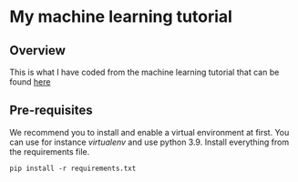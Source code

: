 # My machine learning tutorial
## Overview
This is what I have coded from the machine learning tutorial that can be found [here](https://www.data-transitionnumerique.com/scikit-learn-python/)
## Pre-requisites
We recommend you to install and enable a virtual environment at first.
You can use for instance *virtualenv* and use python 3.9.
Install everything from the requirements file.

    pip install -r requirements.txt
